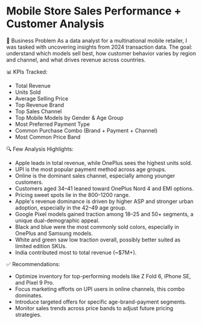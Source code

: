 # Mobile Store Sales Performance + Customer Analysis

📌 Business Problem
As a data analyst for a multinational mobile retailer, I was tasked with uncovering insights from 2024 transaction data. The goal: understand which models sell best, how customer behavior varies by region and channel, and what drives revenue across countries.

📊 KPIs Tracked:
- Total Revenue
- Units Sold
- Average Selling Price
- Top Revenue Brand
- Top Sales Channel
- Top Mobile Models by Gender & Age Group
- Most Preferred Payment Type
- Common Purchase Combo (Brand + Payment + Channel)
- Most Common Price Band

🔍 Few Analysis Highlights:
- Apple leads in total revenue, while OnePlus sees the highest units sold.
- UPI is the most popular payment method across age groups.
- Online is the dominant sales channel, especially among younger customers.
- Customers aged 34–41 leaned toward OnePlus Nord 4 and EMI options.
- Pricing sweet spots lie in the $800–$1200 range.
- Apple's revenue dominance is driven by higher ASP and stronger urban adoption, especially in the 42–49 age group.
- Google Pixel models gained traction among 18–25 and 50+ segments, a unique dual-demographic appeal.
- Black and blue were the most commonly sold colors, especially in OnePlus and Samsung models.
- White and green saw low traction overall, possibly better suited as limited edition SKUs.
- India contributed most to total revenue (~$7M+).

✅ Recommendations:
- Optimize inventory for top-performing models like Z Fold 6, iPhone SE, and Pixel 9 Pro.
- Focus marketing efforts on UPI users in online channels, this combo dominates.
- Introduce targeted offers for specific age-brand-payment segments.
- Monitor sales trends across price bands to adjust future pricing strategies.
